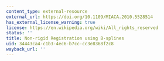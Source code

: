 ```yaml
---
content_type: external-resource
external_url: https://doi.org/10.1109/MIACA.2010.5528514
has_external_license_warning: true
license: https://en.wikipedia.org/wiki/All_rights_reserved
status: ''
title: Non-rigid Registration using B-splines
uid: 34443ca4-c1b3-4ec6-b7cc-cc3e8368f2c8
wayback_url: ''
---
```

